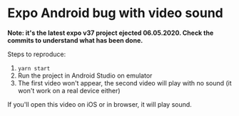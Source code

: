 # Expo Android bug with video sound

**Note: it's the latest expo v37 project ejected 06.05.2020. Check the commits to understand what has been done.**

Steps to reproduce:

1. `yarn start`
2. Run the project in Android Studio on emulator
3. The first video won't appear, the second video will play with no sound (it won't work on a real device either)

If you'll open this video on iOS or in browser, it will play sound.
